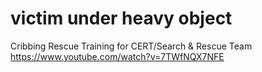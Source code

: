 # victim under heavy object
Cribbing Rescue Training for CERT/Search & Rescue Team https://www.youtube.com/watch?v=7TWfNQX7NFE
